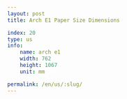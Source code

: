 ```yaml
---
layout: post
title: Arch E1 Paper Size Dimensions

index: 20
type: us
info:
    name: arch e1
    width: 762
    height: 1067
    unit: mm

permalink: /en/us/:slug/
---
```



